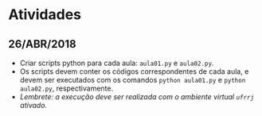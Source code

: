 # Atividades

## 26/ABR/2018

* Criar scripts python para cada aula: `aula01.py` e `aula02.py`.
* Os scripts devem conter os códigos correspondentes de cada aula, e devem ser executados com os comandos `python aula01.py` e `python aula02.py`, respectivamente.
* _Lembrete: a execução deve ser realizada com o ambiente virtual `ufrrj` ativado._